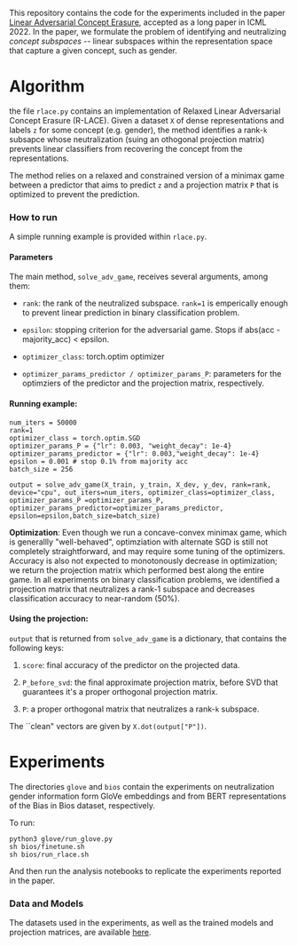 This repository contains the code for the experiments included in the paper [Linear Adversarial Concept Erasure](https://arxiv.org/abs/2201.12091), accepted as a long paper in ICML 2022.
In the paper, we formulate the problem of identifying and neutralizing *concept subspaces* -- linear subspaces within the representation space that capture a given concept, such as gender.

# Algorithm

the file `rlace.py` contains an implementation of Relaxed Linear Adversarial Concept Erasure (R-LACE). 
Given a dataset `X` of dense representations and labels `z` for some concept (e.g. gender), the method identifies a rank-`k` subsapce whose neutralization (suing an othogonal projection matrix) prevents linear classifiers from recovering the concept from the representations. 

The method relies on a relaxed and constrained version of a minimax game between a predictor that aims to predict `z` and a projection matrix `P` that is optimized to prevent the prediction.
### How to run
A simple running example is provided within `rlace.py`.

#### Parameters
The main method, `solve_adv_game`, receives several arguments, among them:

- `rank`: the rank of the neutralized subspace. `rank=1` is emperically enough to prevent linear prediction in binary classification problem.

- `epsilon`: stopping criterion for the adversarial game. Stops if abs(acc - majority_acc) < epsilon.

- `optimizer_class`: torch.optim optimizer

- `optimizer_params_predictor / optimizer_params_P`: parameters for the optimziers of the predictor and the projection matrix, respectively.


#### Running example:

```
num_iters = 50000
rank=1
optimizer_class = torch.optim.SGD
optimizer_params_P = {"lr": 0.003, "weight_decay": 1e-4}
optimizer_params_predictor = {"lr": 0.003,"weight_decay": 1e-4}
epsilon = 0.001 # stop 0.1% from majority acc
batch_size = 256

output = solve_adv_game(X_train, y_train, X_dev, y_dev, rank=rank, device="cpu", out_iters=num_iters, optimizer_class=optimizer_class,
optimizer_params_P =optimizer_params_P, optimizer_params_predictor=optimizer_params_predictor, epsilon=epsilon,batch_size=batch_size)
```

**Optimization**: Even though we run a concave-convex minimax game, which is generallly "well-behaved", optimziation with alternate SGD is still not completely straightforward, and may require some tuning of the optimizers. Accuracy is also not expected to monotonously decrease in optimization; we return the projection matrix which performed best along the entire game. In all experiments on binary classification problems, we identified a projection matrix that neutralizes a rank-1 subspace and decreases classification accuracy to near-random (50%).

#### Using the projection:


`output` that is returned from `solve_adv_game` is a dictionary, that contains the following keys:

1. `score`: final accuracy of the predictor on the projected data.

2. `P_before_svd`: the final approximate projection matrix, before SVD that guarantees it's a proper orthogonal projection matrix.

3. `P`: a proper orthogonal matrix that neutralizes a rank-`k` subspace. 

The ``clean" vectors are given by `X.dot(output["P"])`.


# Experiments

The directories `glove` and `bios` contain the experiments on neutralization gender information form GloVe embeddings and from BERT representations of the Bias in Bios dataset, respectively.

To run:

```
python3 glove/run_glove.py 
sh bios/finetune.sh
sh bios/run_rlace.sh
```

And then run the analysis notebooks to replicate the experiments reported in the paper.

### Data and Models
The datasets used in the experiments, as well as the trained models and projection matrices, are available [here](https://nlp.biu.ac.il/~ravfogs/rlace-cr/).
